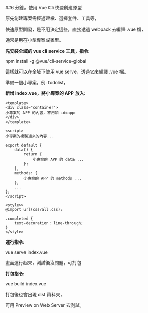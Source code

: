 ##6 分鐘，使用 Vue Cli 快速創建原型

原先創建專案需經過建檔、選擇套件、工具等，

快速原型開發，是不用決定這些，直接透過 webpack 去編譯 .vue 檔，

通常是用在小型專案或雛型。

**先安裝全域的 vue cli service 工具，指令:**

npm install -g @vue/cli-service-global

這樣就可以在全域下使用 vue serve，透過它來編譯 .vue 檔。

準備一個小專案，例: todolist，

**新增 index.vue，將小專案的 APP 放入:**

```
<template>
<div class="container">
小專案的 APP 的內容，不用加 id=app
</div>
</template>

<script>
小專案的複製過來的內容...

export default {
    data() {
        return {
            小專案的 APP 的 data ...
        };
    },
    methods: {
        小專案的 APP 的 methods ...
    },
    ...
};
</script>

<style>>
@import url(css/all.css);

.completed {
    text-decoration: line-through;
}
</style>
```

**運行指令:**

vue serve index.vue

畫面運行起來，測試後沒問題，可打包

**打包指令:**

vue build index.vue

打包後也會出現 dist 資料夾，

可用 Preview on Web Server 去測試。